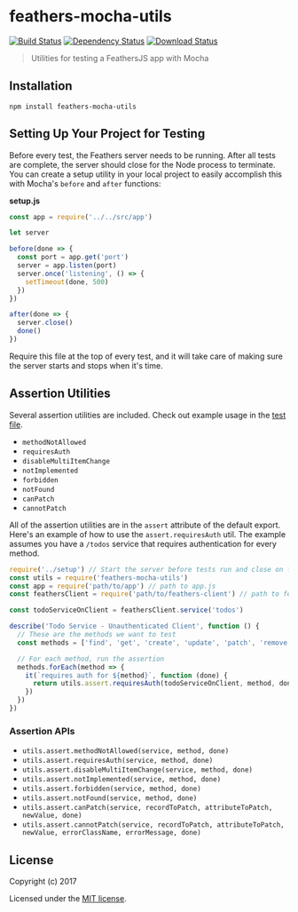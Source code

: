 # feathers-mocha-utils

[![Build Status](https://travis-ci.org/feathers-plus/feathers-mocha-utils.png?branch=master)](https://travis-ci.org/feathers-plus/feathers-mocha-utils)
[![Dependency Status](https://img.shields.io/david/feathers-plus/feathers-mocha-utils.svg?style=flat-square)](https://david-dm.org/feathers-plus/feathers-mocha-utils)
[![Download Status](https://img.shields.io/npm/dm/feathers-mocha-utils.svg?style=flat-square)](https://www.npmjs.com/package/feathers-mocha-utils)

> Utilities for testing a FeathersJS app with Mocha

## Installation

```
npm install feathers-mocha-utils
```

## Setting Up Your Project for Testing
Before every test, the Feathers server needs to be running.  After all tests are complete, the server should close for the Node process to terminate.  You can create a setup utility in your local project to easily accomplish this with Mocha's `before` and `after` functions:

**setup.js**
```js
const app = require('../../src/app')

let server

before(done => {
  const port = app.get('port')
  server = app.listen(port)
  server.once('listening', () => {
    setTimeout(done, 500)
  })
})

after(done => {
  server.close()
  done()
})
```

Require this file at the top of every test, and it will take care of making sure the server starts and stops when it's time.

## Assertion Utilities
Several assertion utilities are included.  Check out example usage in the [test file](https://github.com/feathers-plus/feathers-mocha-utils/blob/master/test/index.test.js).
- `methodNotAllowed`
- `requiresAuth`
- `disableMultiItemChange`
- `notImplemented`
- `forbidden`
-  `notFound`
- `canPatch`
- `cannotPatch`

All of the assertion utilities are in the `assert` attribute of the default export. Here's an example of how to use the `assert.requiresAuth` util.  The example assumes you have a `/todos` service that requires authentication for every method.

```js
require('../setup') // Start the server before tests run and close on finish
const utils = require('feathers-mocha-utils')
const app = require('path/to/app') // path to app.js
const feathersClient = require('path/to/feathers-client') // path to feathers-client.js

const todoServiceOnClient = feathersClient.service('todos')

describe('Todo Service - Unauthenticated Client', function () {
  // These are the methods we want to test
  const methods = ['find', 'get', 'create', 'update', 'patch', 'remove']

  // For each method, run the assertion
  methods.forEach(method => {
    it(`requires auth for ${method}`, function (done) {
      return utils.assert.requiresAuth(todoServiceOnClient, method, done)
    })
  })
})
```

### Assertion APIs

- `utils.assert.methodNotAllowed(service, method, done)`
- `utils.assert.requiresAuth(service, method, done)`
- `utils.assert.disableMultiItemChange(service, method, done)`
- `utils.assert.notImplemented(service, method, done)`
- `utils.assert.forbidden(service, method, done)`
- `utils.assert.notFound(service, method, done)`
- `utils.assert.canPatch(service, recordToPatch, attributeToPatch, newValue, done)`
- `utils.assert.cannotPatch(service, recordToPatch, attributeToPatch, newValue, errorClassName, errorMessage, done)`

## License

Copyright (c) 2017

Licensed under the [MIT license](LICENSE).

